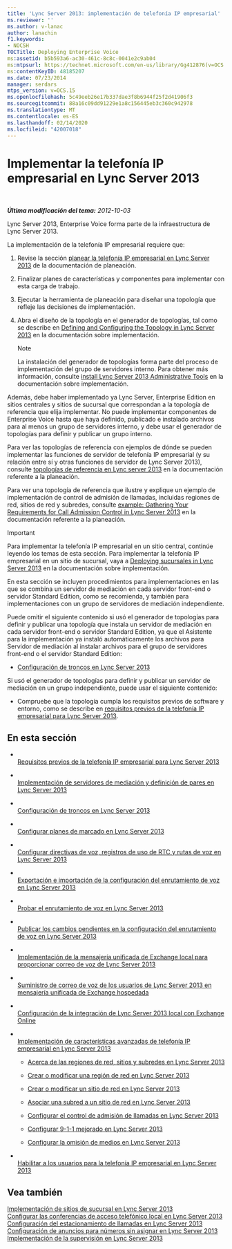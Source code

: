 ```yaml
---
title: 'Lync Server 2013: implementación de telefonía IP empresarial'
ms.reviewer: ''
ms.author: v-lanac
author: lanachin
f1.keywords:
- NOCSH
TOCTitle: Deploying Enterprise Voice
ms:assetid: b5b593a6-ac30-461c-8c8c-0041e2c9ab04
ms:mtpsurl: https://technet.microsoft.com/en-us/library/Gg412876(v=OCS.15)
ms:contentKeyID: 48185207
ms.date: 07/23/2014
manager: serdars
mtps_version: v=OCS.15
ms.openlocfilehash: 5c49eeb26e17b337dae3f8b6944f25f2d41906f3
ms.sourcegitcommit: 88a16c09dd91229e1a8c156445eb3c360c942978
ms.translationtype: MT
ms.contentlocale: es-ES
ms.lasthandoff: 02/14/2020
ms.locfileid: "42007018"
---
```

<div data-xmlns="http://www.w3.org/1999/xhtml">

<div class="topic" data-xmlns="http://www.w3.org/1999/xhtml" data-msxsl="urn:schemas-microsoft-com:xslt" data-cs="http://msdn.microsoft.com/">

<div data-asp="http://msdn2.microsoft.com/asp">

# <a name="deploying-enterprise-voice-in-lync-server-2013"></a>Implementar la telefonía IP empresarial en Lync Server 2013

</div>

<div id="mainSection">

<div id="mainBody">

<span> </span>

_**Última modificación del tema:** 2012-10-03_

Lync Server 2013, Enterprise Voice forma parte de la infraestructura de Lync Server 2013.

La implementación de la telefonía IP empresarial requiere que:

<div id="sectionSection0" class="section">

1.  Revise la sección [planear la telefonía IP empresarial en Lync Server 2013](lync-server-2013-planning-for-enterprise-voice.md) de la documentación de planeación.

2.  Finalizar planes de características y componentes para implementar con esta carga de trabajo.

3.  Ejecutar la herramienta de planeación para diseñar una topología que refleje las decisiones de implementación.

4.  Abra el diseño de la topología en el generador de topologías, tal como se describe en [Defining and Configuring the Topology in Lync Server 2013](lync-server-2013-defining-and-configuring-the-topology.md) en la documentación sobre implementación.
    
    <div>
    

    > [!NOTE]  
    > La instalación del generador de topologías forma parte del proceso de implementación del grupo de servidores interno. Para obtener más información, consulte <A href="lync-server-2013-install-lync-server-administrative-tools.md">install Lync Server 2013 Administrative Tools</A> en la documentación sobre implementación.

    
    </div>

Además, debe haber implementado ya Lync Server, Enterprise Edition en sitios centrales y sitios de sucursal que correspondan a la topología de referencia que elija implementar. No puede implementar componentes de Enterprise Voice hasta que haya definido, publicado e instalado archivos para al menos un grupo de servidores interno, y debe usar el generador de topologías para definir y publicar un grupo interno.

</div>

<div id="sectionSection1" class="section">

<div class="subSection">

Para ver las topologías de referencia con ejemplos de dónde se pueden implementar las funciones de servidor de telefonía IP empresarial (y su relación entre sí y otras funciones de servidor de Lync Server 2013), consulte [topologías de referencia en Lync server 2013](lync-server-2013-reference-topologies.md) en la documentación referente a la planeación.

Para ver una topología de referencia que ilustre y explique un ejemplo de implementación de control de admisión de llamadas, incluidas regiones de red, sitios de red y subredes, consulte [example: Gathering Your Requirements for Call Admission Control in Lync Server 2013](lync-server-2013-example-of-gathering-your-requirements-for-call-admission-control.md) en la documentación referente a la planeación.

</div>

</div>

<div id="sectionSection2" class="section">

<div>


> [!IMPORTANT]  
> Para implementar la telefonía IP empresarial en un sitio central, continúe leyendo los temas de esta sección. Para implementar la telefonía IP empresarial en un sitio de sucursal, vaya a <A href="lync-server-2013-deploying-branch-sites.md">Deploying sucursales in Lync Server 2013</A> en la documentación sobre implementación.



</div>

En esta sección se incluyen procedimientos para implementaciones en las que se combina un servidor de mediación en cada servidor front-end o servidor Standard Edition, como se recomienda, y también para implementaciones con un grupo de servidores de mediación independiente.

Puede omitir el siguiente contenido si usó el generador de topologías para definir y publicar una topología que instala un servidor de mediación en cada servidor front-end o servidor Standard Edition, ya que el Asistente para la implementación ya instaló automáticamente los archivos para Servidor de mediación al instalar archivos para el grupo de servidores front-end o el servidor Standard Edition:

  - [Configuración de troncos en Lync Server 2013](lync-server-2013-configuring-trunks.md)

Si usó el generador de topologías para definir y publicar un servidor de mediación en un grupo independiente, puede usar el siguiente contenido:

  - Compruebe que la topología cumpla los requisitos previos de software y entorno, como se describe en [requisitos previos de la telefonía IP empresarial para Lync Server 2013](lync-server-2013-enterprise-voice-prerequisites.md).

</div>

<div>

## <a name="in-this-section"></a>En esta sección

  - <span></span>  
    [Requisitos previos de la telefonía IP empresarial para Lync Server 2013](lync-server-2013-enterprise-voice-prerequisites.md)

  - <span></span>  
    [Implementación de servidores de mediación y definición de pares en Lync Server 2013](lync-server-2013-deploying-mediation-servers-and-defining-peers.md)

  - <span></span>  
    [Configuración de troncos en Lync Server 2013](lync-server-2013-configuring-trunks.md)

  - <span></span>  
    [Configurar planes de marcado en Lync Server 2013](lync-server-2013-configuring-dial-plans.md)

  - <span></span>  
    [Configurar directivas de voz, registros de uso de RTC y rutas de voz en Lync Server 2013](lync-server-2013-configuring-voice-policies-pstn-usage-records-and-voice-routes.md)

  - <span></span>  
    [Exportación e importación de la configuración del enrutamiento de voz en Lync Server 2013](lync-server-2013-exporting-and-importing-voice-routing-configuration.md)

  - <span></span>  
    [Probar el enrutamiento de voz en Lync Server 2013](lync-server-2013-test-voice-routing.md)

  - <span></span>  
    [Publicar los cambios pendientes en la configuración del enrutamiento de voz en Lync Server 2013](lync-server-2013-publish-pending-changes-to-the-voice-routing-configuration.md)

  - <span></span>  
    [Implementación de la mensajería unificada de Exchange local para proporcionar correo de voz de Lync Server 2013](lync-server-2013-deploying-on-premises-exchange-um-to-provide-lync-server-2013-voice-mail.md)

  - <span></span>  
    [Suministro de correo de voz de los usuarios de Lync Server 2013 en mensajería unificada de Exchange hospedada](lync-server-2013-providing-lync-server-users-voice-mail-on-hosted-exchange-um.md)

  - <span></span>  
    [Configuración de la integración de Lync Server 2013 local con Exchange Online](lync-server-2013-configuring-on-premises-lync-server-integration-with-exchange-online.md)

  - <span></span>  
    [Implementación de características avanzadas de telefonía IP empresarial en Lync Server 2013](lync-server-2013-deploying-advanced-enterprise-voice-features.md)
    
      - [Acerca de las regiones de red, sitios y subredes en Lync Server 2013](lync-server-2013-about-network-regions-sites-and-subnets.md)
    
      - [Crear o modificar una región de red en Lync Server 2013](lync-server-2013-create-or-modify-a-network-region.md)
    
      - [Crear o modificar un sitio de red en Lync Server 2013](lync-server-2013-create-or-modify-a-network-site.md)
    
      - [Asociar una subred a un sitio de red en Lync Server 2013](lync-server-2013-associate-a-subnet-with-a-network-site.md)
    
      - [Configurar el control de admisión de llamadas en Lync Server 2013](lync-server-2013-configure-call-admission-control.md)
    
      - [Configurar 9-1-1 mejorado en Lync Server 2013](lync-server-2013-configure-enhanced-9-1-1.md)
    
      - [Configurar la omisión de medios en Lync Server 2013](lync-server-2013-configure-media-bypass.md)

  - <span></span>  
    [Habilitar a los usuarios para la telefonía IP empresarial en Lync Server 2013](lync-server-2013-enable-users-for-enterprise-voice.md)

</div>

<div>

## <a name="see-also"></a>Vea también


[Implementación de sitios de sucursal en Lync Server 2013](lync-server-2013-deploying-branch-sites.md)  
[Configurar las conferencias de acceso telefónico local en Lync Server 2013](lync-server-2013-configuring-dial-in-conferencing.md)  
[Configuración del estacionamiento de llamadas en Lync Server 2013](lync-server-2013-configuring-call-park.md)  
[Configuración de anuncios para números sin asignar en Lync Server 2013](lync-server-2013-configuring-announcements-for-unassigned-numbers.md)  
[Implementación de la supervisión en Lync Server 2013](lync-server-2013-deploying-monitoring.md)  
  

</div>

</div>

<span> </span>

</div>

</div>

</div>

